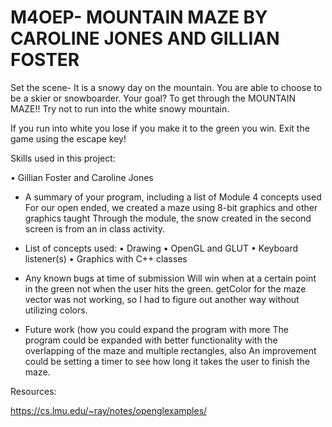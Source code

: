 # M4OEP- MOUNTAIN MAZE BY CAROLINE JONES AND GILLIAN FOSTER

Set the scene-
It is a snowy day on the mountain. You are able to choose to be a skier or snowboarder. 
Your goal? To get through the MOUNTAIN MAZE!! Try not to run into the white snowy mountain.

If you run into white you lose if you make it to the green you win.
Exit the game using the escape key!

Skills used in this project:

• Gillian Foster and Caroline Jones 
- A summary of your program, including a list of Module 4 concepts used
For our open ended, we created a maze using 8-bit graphics and other graphics taught 
Through the module, the snow created in the second screen is from an in class activity.

- List of concepts used:
  • Drawing
  • OpenGL and GLUT
  • Keyboard listener(s)
  • Graphics with C++ classes


- Any known bugs at time of submission
Will win when at a certain point in the green not when the user hits the green. getColor for the maze vector
was not working, so I had to figure out another way without utilizing colors.

- Future work (how you could expand the program with more
The program could be expanded with better functionality with the overlapping of the maze and multiple rectangles, also
An improvement could be setting a timer to see how long it takes the user to finish the maze.




Resources:

https://cs.lmu.edu/~ray/notes/openglexamples/
